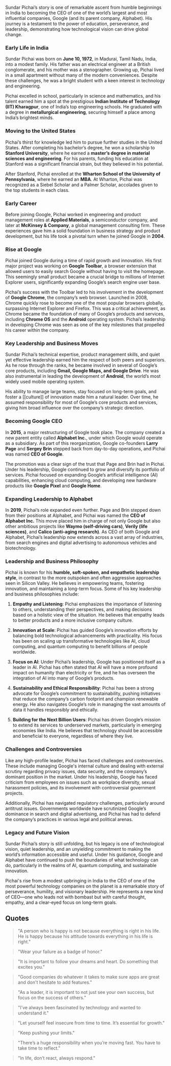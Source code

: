 Sundar Pichai’s story is one of remarkable ascent from humble beginnings in India to becoming the CEO of one of the world’s largest and most influential companies, Google (and its parent company, Alphabet). His journey is a testament to the power of education, perseverance, and leadership, demonstrating how technological vision can drive global change.

### Early Life in India
Sundar Pichai was born on **June 10, 1972**, in Madurai, Tamil Nadu, India, into a modest family. His father was an electrical engineer at a British conglomerate, and his mother was a stenographer. Growing up, Pichai lived in a small apartment without many of the modern conveniences. Despite these challenges, he was a bright student with a keen interest in technology and engineering.

Pichai excelled in school, particularly in science and mathematics, and his talent earned him a spot at the prestigious **Indian Institute of Technology (IIT) Kharagpur**, one of India’s top engineering schools. He graduated with a degree in **metallurgical engineering**, securing himself a place among India’s brightest minds.

### Moving to the United States
Pichai’s thirst for knowledge led him to pursue further studies in the United States. After completing his bachelor’s degree, he won a scholarship to **Stanford University**, where he earned a **master’s degree in material sciences and engineering**. For his parents, funding his education at Stanford was a significant financial strain, but they believed in his potential.

After Stanford, Pichai enrolled at the **Wharton School of the University of Pennsylvania**, where he earned an **MBA**. At Wharton, Pichai was recognized as a Siebel Scholar and a Palmer Scholar, accolades given to the top students in each class.

### Early Career
Before joining Google, Pichai worked in engineering and product management roles at **Applied Materials**, a semiconductor company, and later at **McKinsey & Company**, a global management consulting firm. These experiences gave him a solid foundation in business strategy and product development, but his life took a pivotal turn when he joined Google in **2004**.

### Rise at Google
Pichai joined Google during a time of rapid growth and innovation. His first major project was working on **Google Toolbar**, a browser extension that allowed users to easily search Google without having to visit the homepage. This seemingly small product became a crucial bridge to millions of Internet Explorer users, significantly expanding Google’s search engine user base.

Pichai’s success with the Toolbar led to his involvement in the development of **Google Chrome**, the company’s web browser. Launched in 2008, Chrome quickly rose to become one of the most popular browsers globally, surpassing Internet Explorer and Firefox. This was a critical achievement, as Chrome became the foundation of many of Google’s products and services, including **Chrome OS** and the **Android** operating system. Pichai’s leadership in developing Chrome was seen as one of the key milestones that propelled his career within the company.

### Key Leadership and Business Moves
Sundar Pichai’s technical expertise, product management skills, and quiet yet effective leadership earned him the respect of both peers and superiors. As he rose through the ranks, he became involved in several of Google’s core products, including **Gmail, Google Maps, and Google Drive**. He was also instrumental in leading the development of **Android**, the world’s most widely used mobile operating system.

His ability to manage large teams, stay focused on long-term goals, and foster a [[culture]] of innovation made him a natural leader. Over time, he assumed responsibility for most of Google’s core products and services, giving him broad influence over the company’s strategic direction.

### Becoming Google CEO
In **2015**, a major restructuring of Google took place. The company created a new parent entity called **Alphabet Inc.**, under which Google would operate as a subsidiary. As part of this reorganization, Google co-founders **Larry Page** and **Sergey Brin** stepped back from day-to-day operations, and Pichai was named **CEO of Google**.

The promotion was a clear sign of the trust that Page and Brin had in Pichai. Under his leadership, Google continued to grow and diversify its portfolio of services. Pichai focused on expanding Google’s artificial intelligence (AI) capabilities, enhancing cloud computing, and developing new hardware products like **Google Pixel** and **Google Home**.

### Expanding Leadership to Alphabet
In **2019**, Pichai’s role expanded even further. Page and Brin stepped down from their positions at Alphabet, and Pichai was named the **CEO of Alphabet Inc.** This move placed him in charge of not only Google but also other ambitious projects like **Waymo (self-driving cars)**, **Verily (life sciences)**, and **Calico (anti-aging research)**. As CEO of both Google and Alphabet, Pichai’s leadership now extends across a vast array of industries, from search engines and digital advertising to autonomous vehicles and biotechnology.

### Leadership and Business Philosophy
Pichai is known for his **humble, soft-spoken, and empathetic leadership style**, in contrast to the more outspoken and often aggressive approaches seen in Silicon Valley. He believes in empowering teams, fostering innovation, and maintaining a long-term focus. Some of his key leadership and business philosophies include:

1. **Empathy and Listening**: Pichai emphasizes the importance of listening to others, understanding their perspectives, and making decisions based on a holistic view of the situation. He believes that empathy leads to better products and a more inclusive company culture.

2. **Innovation at Scale**: Pichai has guided Google’s innovation efforts by balancing bold technological advancements with practicality. His focus has been on scaling up transformative technologies like AI, cloud computing, and quantum computing to benefit billions of people worldwide.

3. **Focus on AI**: Under Pichai’s leadership, Google has positioned itself as a leader in AI. Pichai has often stated that AI will have a more profound impact on humanity than electricity or fire, and he has overseen the integration of AI into many of Google’s products.

4. **Sustainability and Ethical Responsibility**: Pichai has been a strong advocate for Google’s commitment to sustainability, pushing initiatives that reduce the company’s carbon footprint and champion renewable energy. He also navigates Google’s role in managing the vast amounts of data it handles responsibly and ethically.

5. **Building for the Next Billion Users**: Pichai has driven Google’s mission to extend its services to underserved markets, particularly in emerging economies like India. He believes that technology should be accessible and beneficial to everyone, regardless of where they live.

### Challenges and Controversies
Like any high-profile leader, Pichai has faced challenges and controversies. These include managing Google's internal culture and dealing with external scrutiny regarding privacy issues, data security, and the company’s dominant position in the market. Under his leadership, Google has faced criticism from employees on issues such as workplace diversity, sexual harassment policies, and its involvement with controversial government projects.

Additionally, Pichai has navigated regulatory challenges, particularly around antitrust issues. Governments worldwide have scrutinized Google’s dominance in search and digital advertising, and Pichai has had to defend the company’s practices in various legal and political arenas.

### Legacy and Future Vision
Sundar Pichai’s story is still unfolding, but his legacy is one of technological vision, quiet leadership, and an unyielding commitment to making the world’s information accessible and useful. Under his guidance, Google and Alphabet have continued to push the boundaries of what technology can do, particularly in the realms of AI, quantum computing, and sustainable innovation.

Pichai's rise from a modest upbringing in India to the CEO of one of the most powerful technology companies on the planet is a remarkable story of perseverance, humility, and visionary leadership. He represents a new kind of CEO—one who leads not with bombast but with careful thought, empathy, and a clear-eyed focus on long-term goals.

## Quotes

> "A person who is happy is not because everything is right in his life. He is happy because his attitude towards everything in his life is right."

> "Wear your failure as a badge of honor."

> "It is important to follow your dreams and heart. Do something that excites you."

> "Good companies do whatever it takes to make sure apps are great and don't hesitate to add features."

> "As a leader, it is important to not just see your own success, but focus on the success of others."

> "I’ve always been fascinated by technology and wanted to understand it."

> "Let yourself feel insecure from time to time. It’s essential for growth."

> "Keep pushing your limits."

> "There’s a huge responsibility when you’re moving fast. You have to take time to reflect."

> "In life, don’t react, always respond."